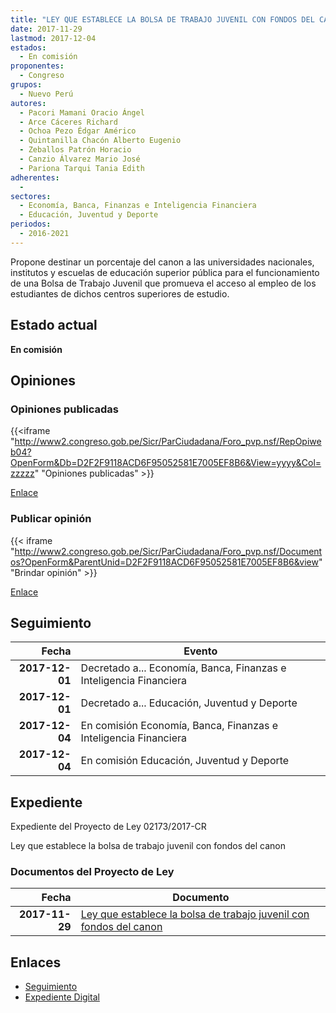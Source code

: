 ```yaml
---
title: "LEY QUE ESTABLECE LA BOLSA DE TRABAJO JUVENIL CON FONDOS DEL CANON"
date: 2017-11-29
lastmod: 2017-12-04
estados: 
  - En comisión
proponentes: 
  - Congreso
grupos: 
  - Nuevo Perú
autores: 
  - Pacori Mamani Oracio Ángel
  - Arce Cáceres Richard
  - Ochoa Pezo Édgar Américo
  - Quintanilla Chacón Alberto Eugenio
  - Zeballos Patrón Horacio
  - Canzio Álvarez Mario José
  - Pariona Tarqui Tania Edith
adherentes: 
  - 
sectores: 
  - Economía, Banca, Finanzas e Inteligencia Financiera
  - Educación, Juventud y Deporte
periodos: 
  - 2016-2021
---
```


Propone destinar un porcentaje del canon a las universidades nacionales, institutos y escuelas de educación superior pública para el funcionamiento de una Bolsa de Trabajo Juvenil que promueva el acceso al empleo de los estudiantes de dichos centros superiores de estudio.


## Estado actual

**En comisión**

## Opiniones

### Opiniones publicadas

{{<iframe "http://www2.congreso.gob.pe/Sicr/ParCiudadana/Foro_pvp.nsf/RepOpiweb04?OpenForm&Db=D2F2F9118ACD6F95052581E7005EF8B6&View=yyyy&Col=zzzzz" "Opiniones publicadas" >}}

[Enlace](http://www2.congreso.gob.pe/Sicr/ParCiudadana/Foro_pvp.nsf/RepOpiweb04?OpenForm&Db=D2F2F9118ACD6F95052581E7005EF8B6&View=yyyy&Col=zzzzz)
### Publicar opinión

{{< iframe "http://www2.congreso.gob.pe/Sicr/ParCiudadana/Foro_pvp.nsf/Documentos?OpenForm&ParentUnid=D2F2F9118ACD6F95052581E7005EF8B6&view" "Brindar opinión" >}}

[Enlace](http://www2.congreso.gob.pe/Sicr/ParCiudadana/Foro_pvp.nsf/Documentos?OpenForm&ParentUnid=D2F2F9118ACD6F95052581E7005EF8B6&view)

## Seguimiento

| Fecha | Evento |
|------:|--------|
| **2017-12-01** | Decretado a... Economía, Banca, Finanzas e Inteligencia Financiera|
| **2017-12-01** | Decretado a... Educación, Juventud y Deporte|
| **2017-12-04** | En comisión Economía, Banca, Finanzas e Inteligencia Financiera|
| **2017-12-04** | En comisión Educación, Juventud y Deporte|


## Expediente

Expediente del Proyecto de Ley 02173/2017-CR

Ley que establece la bolsa de trabajo juvenil con fondos del canon


### Documentos del Proyecto de Ley

| Fecha | Documento |
|------:|--------|
| **2017-11-29** | [Ley que establece la bolsa de trabajo juvenil con fondos del canon](http://www.leyes.congreso.gob.pe/Documentos/2016_2021/Proyectos_de_Ley_y_de_Resoluciones_Legislativas/PL0217320171129.pdf) |

## Enlaces 

- [Seguimiento](http://www2.congreso.gob.pe/Sicr/TraDocEstProc/CLProLey2016.nsf/f7fff46988ca05b1052578e100829cc7/893505dd96387733052581e700607e51?OpenDocument)
- [Expediente Digital](http://www2.congreso.gob.pe/Sicr/TraDocEstProc/CLProLey2016.nsf/f7fff46988ca05b1052578e100829cc7/893505dd96387733052581e700607e51?OpenDocument&Click=05257FB7005EB655.eb71d0cf91d8294e05256cdf006b5706/$Body/0.1C6C)
